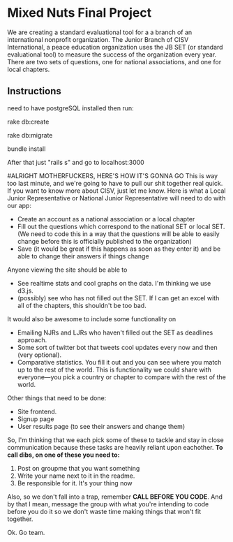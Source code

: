 # Mixed Nuts Final Project
We are creating a standard evaluational tool for a a branch of an international nonprofit organization. The Junior Branch of CISV International, a peace education organization uses the JB SET (or standard evaluational tool) to measure the success of the organization every year.  There are two sets of questions, one for national associations, and one for local chapters.  

## Instructions

need to have postgreSQL installed then run:

rake db:create

rake db:migrate

bundle install

After that just "rails s" and go to localhost:3000


#ALRIGHT MOTHERFUCKERS, HERE'S HOW IT'S GONNA GO
This is way too last minute, and we're going to have to pull our shit together real quick.  If you want to know more about CISV, just let me know.  Here is what a Local Junior Representative or National Junior Representative will need to do with our app:

* Create an account as a national association or a local chapter
* Fill out the questions which correspond to the national SET or local SET.  (We need to code this in a way that the questions will be able to easily change before this is officially published to the organization)
* Save (it would be great if this happens as soon as they enter it) and be able to change their answers if things change

Anyone viewing the site should be able to

* See realtime stats and cool graphs on the data.  I'm thinking we use d3.js.
* (possibly) see who has not filled out the SET.  If I can get an excel with all of the chapters, this shouldn't be too bad.

It would also be awesome to include some functionality on

* Emailing NJRs and LJRs who haven't filled out the SET as deadlines approach.
* Some sort of twitter bot that tweets cool updates every now and then (very optional).
* Comparative statistics.  You fill it out and you can see where you match up to the rest of the world.  This is functionality we could share with everyone—you pick a country or chapter to compare with the rest of the world.

Other things that need to be done:

* Site frontend.  
* Signup page
* User results page (to see their answers and change them)


So, I'm thinking that we each pick some of these to tackle and stay in close communication because these tasks are heavily reliant upon eachother.  **To call dibs, on one of these you need to:**

1. Post on groupme that you want something
2. Write your name next to it in the readme.
3. Be responsible for it. It's your thing now

Also, so we don't fall into a trap, remember **CALL BEFORE YOU CODE**.  And by that I mean, message the group with what you're intending to code before you do it so we don't waste time making things that won't fit together.

Ok.  Go team.  

